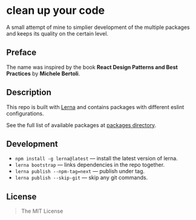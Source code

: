 clean up your code
==================

A small attempt of mine to simplier development of the multiple packages and keeps its quality on the certain level.


## Preface

The name was inspired by the book **React Design Patterns and Best Practices** by **Michele Bertoli**.


## Description

This repo is built with [Lerna](https://lernajs.io/) and contains packages with different eslint configurations.

See the full list of available packages at [packages directory](./packages).


## Development

- `npm install -g lerna@latest` — install the latest version of lerna.
- `lerna bootstrap` — links dependencies in the repo together.
- `lerna publish --npm-tag=next` — publish under tag.
- `lerna publish --skip-git` — skip any git commands.


## License

> The MIT License
